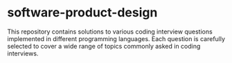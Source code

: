 # software-product-design
This repository contains solutions to various coding interview questions implemented in different programming languages. Each question is carefully selected to cover a wide range of topics commonly asked in coding interviews. 
